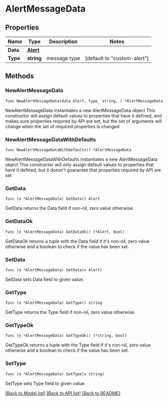 # AlertMessageData

## Properties

Name | Type | Description | Notes
------------ | ------------- | ------------- | -------------
**Data** | [**Alert**](Alert.md) |  | 
**Type** | **string** | message type | [default to "custom-alert"]

## Methods

### NewAlertMessageData

`func NewAlertMessageData(data Alert, type_ string, ) *AlertMessageData`

NewAlertMessageData instantiates a new AlertMessageData object
This constructor will assign default values to properties that have it defined,
and makes sure properties required by API are set, but the set of arguments
will change when the set of required properties is changed

### NewAlertMessageDataWithDefaults

`func NewAlertMessageDataWithDefaults() *AlertMessageData`

NewAlertMessageDataWithDefaults instantiates a new AlertMessageData object
This constructor will only assign default values to properties that have it defined,
but it doesn't guarantee that properties required by API are set

### GetData

`func (o *AlertMessageData) GetData() Alert`

GetData returns the Data field if non-nil, zero value otherwise.

### GetDataOk

`func (o *AlertMessageData) GetDataOk() (*Alert, bool)`

GetDataOk returns a tuple with the Data field if it's non-nil, zero value otherwise
and a boolean to check if the value has been set.

### SetData

`func (o *AlertMessageData) SetData(v Alert)`

SetData sets Data field to given value.


### GetType

`func (o *AlertMessageData) GetType() string`

GetType returns the Type field if non-nil, zero value otherwise.

### GetTypeOk

`func (o *AlertMessageData) GetTypeOk() (*string, bool)`

GetTypeOk returns a tuple with the Type field if it's non-nil, zero value otherwise
and a boolean to check if the value has been set.

### SetType

`func (o *AlertMessageData) SetType(v string)`

SetType sets Type field to given value.



[[Back to Model list]](../README.md#documentation-for-models) [[Back to API list]](../README.md#documentation-for-api-endpoints) [[Back to README]](../README.md)


